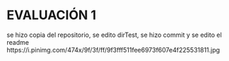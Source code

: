 <h1>EVALUACIÓN 1</h1>
se hizo copia del repositorio, se edito dirTest, se hizo commit y se edito el readme
https://i.pinimg.com/474x/9f/3f/ff/9f3fff511fee6973f607e4f225531811.jpg

